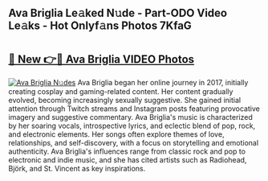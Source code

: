 ## Ava Briglia Le𝚊ked N𝚞de - Part-ODO Video Le𝚊ks - Hot Onlyf𝚊ns Photos 7KfaG

# <h2><a href="http://ac33024.deff.icu/?id=Ava+Briglia">🔗 New 👉🔴 Ava Briglia VIDEO Photos</a></h2>

[![Ava Briglia N𝚞des](https://i.imgur.com/rIISA9y.gif)](http://ac33024.deff.icu/?id=Ava+Briglia)
Ava Briglia began her online journey in 2017, initially creating cosplay and gaming-related content. Her content gradually evolved, becoming increasingly sexually suggestive. She gained initial attention through Twitch streams and Instagram posts featuring provocative imagery and suggestive commentary. Ava Briglia's music is characterized by her soaring vocals, introspective lyrics, and eclectic blend of pop, rock, and electronic elements. Her songs often explore themes of love, relationships, and self-discovery, with a focus on storytelling and emotional authenticity. Ava Briglia's influences range from classic rock and pop to electronic and indie music, and she has cited artists such as Radiohead, Björk, and St. Vincent as key inspirations.
